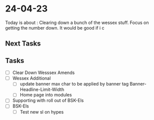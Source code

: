# 24-04-23

Today is about :
Clearing down a bunch of the wessex stuff. Focus on getting the number down.
It would be good if i c

## Next Tasks


## Tasks
- [ ] Clear Down Wesssex Amends
- [ ] Wessex Additional
  - [ ] update banner max char to be applied by banner tag
        Banner-Headline-Limit-Width
  - [ ] Home page into modules
- [ ] Supporting with roll out of BSK-Els
- [ ] BSK-Els
  - [ ] Test new sl on hypes